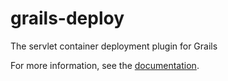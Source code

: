 grails-deploy
=============

The servlet container deployment plugin for Grails

For more information, see the [documentation](http://zirbes.org/grails-deploy/).
